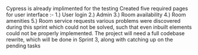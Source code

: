 Cypress is already implimented for the testing 
Created five required pages for user interface :-
1.) User login
2.) Admin
3.) Room availability
4.) Room amenities
5.) Room service requests
various problems were discovered during this sprint which could not be solved, such that even inbuilt elements could not be properly implemented. The project will need a full codebase rewrite, which will be done in Sprint 3, along with catching up on the pending tasks
